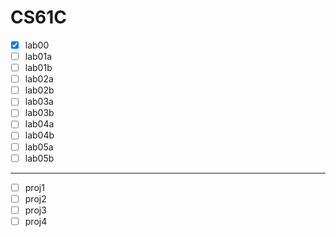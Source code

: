 # CS61C

- [x] lab00
- [ ] lab01a
- [ ] lab01b
- [ ] lab02a
- [ ] lab02b
- [ ] lab03a
- [ ] lab03b
- [ ] lab04a
- [ ] lab04b
- [ ] lab05a
- [ ] lab05b

---

- [ ] proj1
- [ ] proj2
- [ ] proj3
- [ ] proj4
